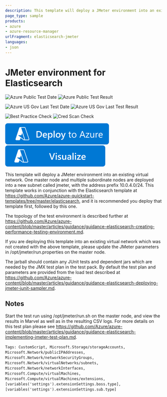 ```yaml
---
description: This template will deploy a JMeter environment into an existing virtual network. One master node and multiple subordinate nodes are deployed into a new jmeter subnet. This template works in conjunction with the Elasticsearch quickstart template.
page_type: sample
products:
- azure
- azure-resource-manager
urlFragment: elasticsearch-jmeter
languages:
- json
---
```

# JMeter environment for Elasticsearch

![Azure Public Test Date](https://azurequickstartsservice.blob.core.windows.net/badges/application-workloads/elastic/elasticsearch-jmeter/PublicLastTestDate.svg)
![Azure Public Test Result](https://azurequickstartsservice.blob.core.windows.net/badges/application-workloads/elastic/elasticsearch-jmeter/PublicDeployment.svg)

![Azure US Gov Last Test Date](https://azurequickstartsservice.blob.core.windows.net/badges/application-workloads/elastic/elasticsearch-jmeter/FairfaxLastTestDate.svg)
![Azure US Gov Last Test Result](https://azurequickstartsservice.blob.core.windows.net/badges/application-workloads/elastic/elasticsearch-jmeter/FairfaxDeployment.svg)

![Best Practice Check](https://azurequickstartsservice.blob.core.windows.net/badges/application-workloads/elastic/elasticsearch-jmeter/BestPracticeResult.svg)
![Cred Scan Check](https://azurequickstartsservice.blob.core.windows.net/badges/application-workloads/elastic/elasticsearch-jmeter/CredScanResult.svg)

[![Deploy To Azure](https://raw.githubusercontent.com/Azure/azure-quickstart-templates/master/1-CONTRIBUTION-GUIDE/images/deploytoazure.svg?sanitize=true)](https://portal.azure.com/#create/Microsoft.Template/uri/https%3A%2F%2Fraw.githubusercontent.com%2FAzure%2Fazure-quickstart-templates%2Fmaster%2Fapplication-workloads%2Felastic%2Felasticsearch-jmeter%2Fazuredeploy.json)
[![Visualize](https://raw.githubusercontent.com/Azure/azure-quickstart-templates/master/1-CONTRIBUTION-GUIDE/images/visualizebutton.svg?sanitize=true)](http://armviz.io/#/?load=https%3A%2F%2Fraw.githubusercontent.com%2FAzure%2Fazure-quickstart-templates%2Fmaster%2Fapplication-workloads%2Felastic%2Felasticsearch-jmeter%2Fazuredeploy.json)

This template will deploy a JMeter environment into an existing virtual network. One master node and multiple subordinate nodes are deployed into a new subnet called jmeter, with the address prefix 10.0.4.0/24. This template works in conjunction with the Elasticsearch template at https://github.com/Azure/azure-quickstart-templates/tree/master/elasticsearch, and it is recommended you deploy that template first, followed by this one.

The topology of the test environment is described further at https://github.com/Azure/azure-content/blob/master/articles/guidance/guidance-elasticsearch-creating-performance-testing-environment.md.

If you are deploying this template into an existing virtual network which was not created with the above template, please update the JMeter parameters in /opt/jmeter/run.properties on the master node.

The jarball should contain any JUnit tests and dependent jars which are needed by the JMX test plan in the test pack. By default the test plan and parameters are provided from the load test described at https://github.com/Azure/azure-content/blob/master/articles/guidance/guidance-elasticsearch-deploying-jmeter-junit-sampler.md.

## Notes

Start the test run using /opt/jmeter/run.sh on the master node, and view the results in Marvel as well as in the resulting CSV logs. For more details on this test plan please see https://github.com/Azure/azure-content/blob/master/articles/guidance/guidance-elasticsearch-implementing-jmeter-test-plan.md.

`Tags: CustomScript, Microsoft.Storage/storageAccounts, Microsoft.Network/publicIPAddresses, Microsoft.Network/networkSecurityGroups, Microsoft.Network/virtualNetworks/subnets, Microsoft.Network/networkInterfaces, Microsoft.Compute/virtualMachines, Microsoft.Compute/virtualMachines/extensions, [variables('settings').extensionSettings.boss.type], [variables('settings').extensionSettings.sub.type]`
